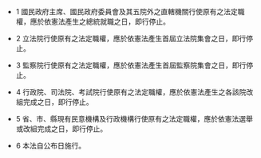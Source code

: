 * 1 國民政府主席、國民政府委員會及其五院外之直轄機關行使原有之法定職權，應於依憲法產生之總統就職之日，即行停止。

* 2 立法院行使原有之法定職權，應於依憲法產生首屆立法院集會之日，即行停止。

* 3 監察院行使原有之法定職權，應於依憲法產生首屆監察院集會之日，即行停止。

* 4 行政院、司法院、考試院行使原有之法定職權，應於依憲法產生之各該院改組完成之日，即行停止。

* 5 省、市、縣現有民意機構及行政機構行使原有之法定職權，應於依憲法選舉或改組完成之日，即行停止。

* 6 本法自公布日施行。

